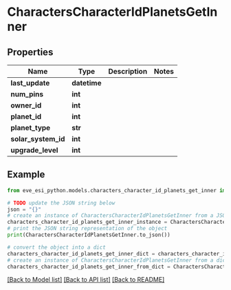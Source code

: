 # CharactersCharacterIdPlanetsGetInner


## Properties

Name | Type | Description | Notes
------------ | ------------- | ------------- | -------------
**last_update** | **datetime** |  | 
**num_pins** | **int** |  | 
**owner_id** | **int** |  | 
**planet_id** | **int** |  | 
**planet_type** | **str** |  | 
**solar_system_id** | **int** |  | 
**upgrade_level** | **int** |  | 

## Example

```python
from eve_esi_python.models.characters_character_id_planets_get_inner import CharactersCharacterIdPlanetsGetInner

# TODO update the JSON string below
json = "{}"
# create an instance of CharactersCharacterIdPlanetsGetInner from a JSON string
characters_character_id_planets_get_inner_instance = CharactersCharacterIdPlanetsGetInner.from_json(json)
# print the JSON string representation of the object
print(CharactersCharacterIdPlanetsGetInner.to_json())

# convert the object into a dict
characters_character_id_planets_get_inner_dict = characters_character_id_planets_get_inner_instance.to_dict()
# create an instance of CharactersCharacterIdPlanetsGetInner from a dict
characters_character_id_planets_get_inner_from_dict = CharactersCharacterIdPlanetsGetInner.from_dict(characters_character_id_planets_get_inner_dict)
```
[[Back to Model list]](../README.md#documentation-for-models) [[Back to API list]](../README.md#documentation-for-api-endpoints) [[Back to README]](../README.md)


